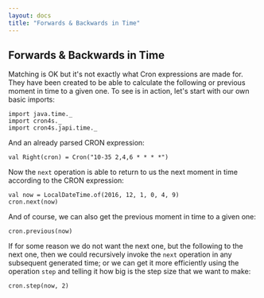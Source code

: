 ```yaml
---
layout: docs
title: "Forwards & Backwards in Time"
---
```


## Forwards & Backwards in Time

Matching is OK but it's not exactly what Cron expressions are made for. They have
been created to be able to calculate the following or previous moment in time to
a given one. To see is in action, let's start with our own basic imports:

```tut:silent
import java.time._
import cron4s._
import cron4s.japi.time._
```

And an already parsed CRON expression:

```tut
val Right(cron) = Cron("10-35 2,4,6 * * * *")
```

Now the `next` operation is able to return to us the next moment in time according
to the CRON expression:

```tut
val now = LocalDateTime.of(2016, 12, 1, 0, 4, 9)
cron.next(now)
```

And of course, we can also get the previous moment in time to a given one:

```tut
cron.previous(now)
```

If for some reason we do not want the next one, but the following to the next one,
then we could recursively invoke the `next` operation in any subsequent generated
time; or we can get it more efficiently using the operation `step` and telling it
how big is the step size that we want to make:

```tut
cron.step(now, 2)
```